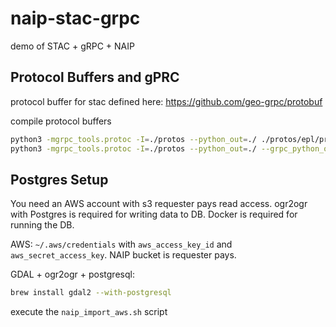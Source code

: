 # naip-stac-grpc
demo of STAC + gRPC + NAIP


## Protocol Buffers and gPRC
protocol buffer for stac defined here:
https://github.com/geo-grpc/protobuf

compile protocol buffers
```bash
python3 -mgrpc_tools.protoc -I=./protos --python_out=./ ./protos/epl/protobuf/geometry_operators.proto ./protos/epl/protobuf/stac.proto ./protos/epl/protobuf/stac_proto2.proto
python3 -mgrpc_tools.protoc -I=./protos --python_out=./ --grpc_python_out=./      ./protos/swiftera/grpc/naip_stac.proto
```

## Postgres Setup
You need an AWS account with s3 requester pays read access. ogr2ogr with Postgres is required for writing data to DB. Docker is required for running the DB.

AWS:
`~/.aws/credentials` with `aws_access_key_id` and `aws_secret_access_key`. NAIP bucket is requester pays.

GDAL + ogr2ogr + postgresql:
```bash
brew install gdal2 --with-postgresql
```

execute the `naip_import_aws.sh` script 